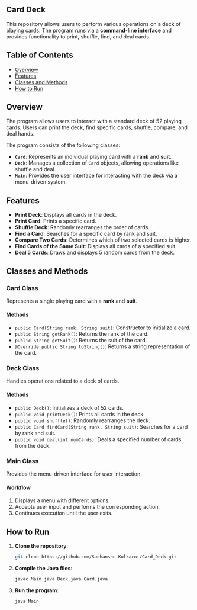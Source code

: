 ## Card Deck

This repository allows users to perform various operations on a deck of playing cards. The program runs via a **command-line interface** and provides functionality to print, shuffle, find, and deal cards.

## Table of Contents
- [Overview](#overview)
- [Features](#features)
- [Classes and Methods](#classes-and-methods)
- [How to Run](#how-to-run)

## Overview
The program allows users to interact with a standard deck of 52 playing cards. Users can print the deck, find specific cards, shuffle, compare, and deal hands.

The program consists of the following classes:
- **`Card`**: Represents an individual playing card with a **rank** and **suit**.
- **`Deck`**: Manages a collection of `Card` objects, allowing operations like shuffle and deal.
- **`Main`**: Provides the user interface for interacting with the deck via a menu-driven system.

## Features
- **Print Deck**: Displays all cards in the deck.
- **Print Card**: Prints a specific card.
- **Shuffle Deck**: Randomly rearranges the order of cards.
- **Find a Card**: Searches for a specific card by rank and suit.
- **Compare Two Cards**: Determines which of two selected cards is higher.
- **Find Cards of the Same Suit**: Displays all cards of a specified suit.
- **Deal 5 Cards**: Draws and displays 5 random cards from the deck.

## Classes and Methods

### **Card Class**
Represents a single playing card with a **rank** and **suit**.

#### **Methods**
- `public Card(String rank, String suit)`: Constructor to initialize a card.
- `public String getRank()`: Returns the rank of the card.
- `public String getSuit()`: Returns the suit of the card.
- `@Override public String toString()`: Returns a string representation of the card.

### **Deck Class**
Handles operations related to a deck of cards.

#### **Methods**
- `public Deck()`: Initializes a deck of 52 cards.
- `public void printDeck()`: Prints all cards in the deck.
- `public void shuffle()`: Randomly rearranges the deck.
- `public Card findCard(String rank, String suit)`: Searches for a card by rank and suit.
- `public void deal(int numCards)`: Deals a specified number of cards from the deck.

### **Main Class**
Provides the menu-driven interface for user interaction.

#### **Workflow**
1. Displays a menu with different options.
2. Accepts user input and performs the corresponding action.
3. Continues execution until the user exits.

## **How to Run**
1. **Clone the repository**:
   ```bash
   git clone https://github.com/Sudhanshu-Kulkarni/Card_Deck.git
   ```
2. **Compile the Java files**:
   ```bash
   javac Main.java Deck.java Card.java
   ```
3. **Run the program**:
   ```bash
   java Main
   ```

